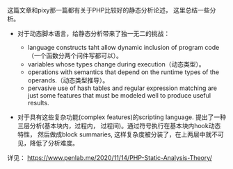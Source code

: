    这篇文章和pixy那一篇都有关于PHP比较好的静态分析论述， 这里总结一些分析。
   
   - 对于动态脚本语言，给静态分析带来了独一无二的挑战：  
     - language constructs taht allow dynamic inclusion of program code（一个函数分两个问件写都可以）。 
     - variables whose types change during execution（动态类型）。
     - operations with semantics that depend on the runtime types of the operands.（动态类型推导）。
     - pervasive use of hash tables and regular expression matching are just some features that must be modeled well to produce useful results.
   
   - 对于具有这些复杂功能(complex features)的scripting language. 提出了一种三层分析(基本块内，过程内， 过程间)。通过符号执行在基本块内hook动态特性， 然后做成block summaries, 这样复杂度被分装了，在上两层中就不可见，降低了分析难度。
   
详见： https://www.penlab.me/2020/11/14/PHP-Static-Analysis-Theory/
